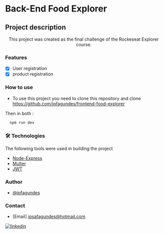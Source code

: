 # Back-End Food Explorer

## Project description

<p align="center">This project was created as the final challenge of the Rockeseat Explorer course.</p>

### Features
- [x] User registration
- [x] product registration

### How to use

- To use this project you need to clone this repository and clone https://github.com/jpfagundes/frontend-food-explorer 

 Then in both : 
```bash
  npm run dev
```


### 🛠 Technologies
The following tools were used in building the project

- [Node-Express](https://expressjs.com/pt-br/)
- [Multer](https://www.npmjs.com/package/multer)
- [JWT](https://jwt.io/libraries)

### Author

- [@jpfagundes](https://www.github.com/jpfagundes)

### Contact

- [Email] jpsafagundes@hotmail.com

[![linkedin](https://img.shields.io/badge/linkedin-0A66C2?style=for-the-badge&logo=linkedin&logoColor=white)](https://www.linkedin.com/in/jpfagundes/)
